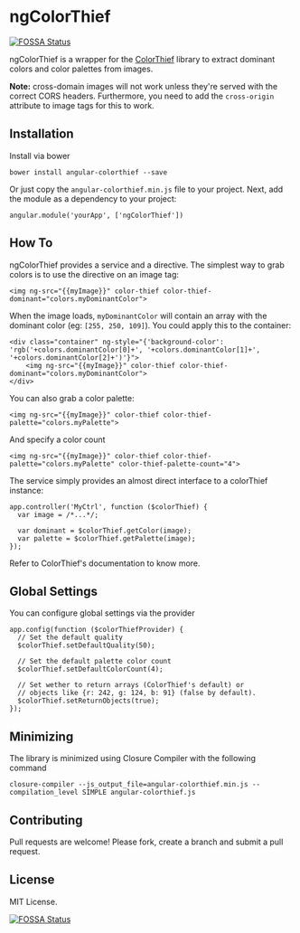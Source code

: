 # ngColorThief
[![FOSSA Status](https://app.fossa.io/api/projects/git%2Bgithub.com%2FStreamJar%2FngColorThief.svg?type=shield)](https://app.fossa.io/projects/git%2Bgithub.com%2FStreamJar%2FngColorThief?ref=badge_shield)


ngColorThief is a wrapper for the [ColorThief](https://github.com/lokesh/color-thief) library to extract dominant colors and color palettes from images.

**Note:** cross-domain images will not work unless they're served with the correct CORS headers. Furthermore, you need to add the `cross-origin` attribute to image tags for this to work.

## Installation

Install via bower

    bower install angular-colorthief --save

Or just copy the `angular-colorthief.min.js` file to your project. Next, add the module as a dependency to your project:

    angular.module('yourApp', ['ngColorThief'])

## How To

ngColorThief provides a service and a directive. The simplest way to grab colors is to use the directive on an image tag:

    <img ng-src="{{myImage}}" color-thief color-thief-dominant="colors.myDominantColor">

When the image loads, `myDominantColor` will contain an array with the dominant color (eg: `[255, 250, 109]`). You could apply this to the container:

    <div class="container" ng-style="{'background-color': 'rgb('+colors.dominantColor[0]+', '+colors.dominantColor[1]+', '+colors.dominantColor[2]+')'}">
        <img ng-src="{{myImage}}" color-thief color-thief-dominant="colors.myDominantColor">
    </div>

You can also grab a color palette:

    <img ng-src="{{myImage}}" color-thief color-thief-palette="colors.myPalette">

And specify a color count

    <img ng-src="{{myImage}}" color-thief color-thief-palette="colors.myPalette" color-thief-palette-count="4">

The service simply provides an almost direct interface to a colorThief instance:

    app.controller('MyCtrl', function ($colorThief) {
      var image = /*...*/;

      var dominant = $colorThief.getColor(image);
      var palette = $colorThief.getPalette(image);
    });
    
Refer to ColorThief's documentation to know more.

## Global Settings

You can configure global settings via the provider

    app.config(function ($colorThiefProvider) {
      // Set the default quality
      $colorThief.setDefaultQuality(50);

      // Set the default palette color count
      $colorThief.setDefaultColorCount(4);

      // Set wether to return arrays (ColorThief's default) or
      // objects like {r: 242, g: 124, b: 91} (false by default).
      $colorThief.setReturnObjects(true);
    });
    
## Minimizing

The library is minimized using Closure Compiler with the following command

    closure-compiler --js_output_file=angular-colorthief.min.js --compilation_level SIMPLE angular-colorthief.js
    
## Contributing

Pull requests are welcome! Please fork, create a branch and submit a pull request.

## License

MIT License.

[![FOSSA Status](https://app.fossa.io/api/projects/git%2Bgithub.com%2FStreamJar%2FngColorThief.svg?type=large)](https://app.fossa.io/projects/git%2Bgithub.com%2FStreamJar%2FngColorThief?ref=badge_large)